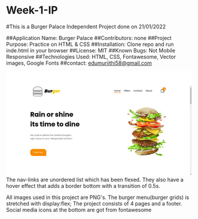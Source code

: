 # Week-1-IP
#This is a Burger Palace Independent Project done on 21/01/2022

##Application Name: Burger Palace
##Contributors: none
##Project Purpose: Practice on HTML & CSS
##Installation: Clone repo and run inde.html in your browser
##License: MIT
##Known Bugs: Not Mobile Responsive
##Technologies Used: HTML, CSS, Fontawesome, Vector images, Google Fonts
##contact: edumuriithi58@gmail.com

![This is the homepage](https://github.com/Edu58/Week-1-IP/blob/main/images/home.png)
The nav-links are unordered list which has been flexed. They also have a hover effect that adds a border bottom with a transition of 0.5s.

All images used in this project are PNG's.
The burger menu(burger grids) is stretched with display:flex;
The project consists of 4 pages and a footer.
Social media icons at the bottom are got from fontawesome

